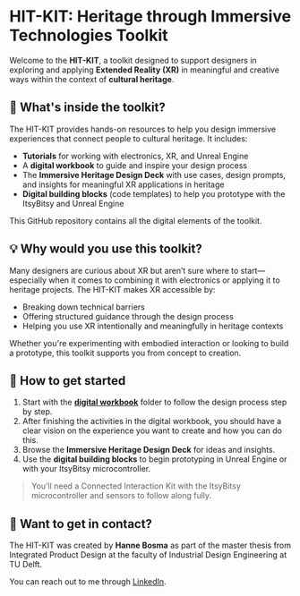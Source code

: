 # HIT-KIT: Heritage through Immersive Technologies Toolkit

Welcome to the **HIT-KIT**, a toolkit designed to support designers in exploring and applying **Extended Reality (XR)** in meaningful and creative ways within the context of **cultural heritage**.

## 🧰 What's inside the toolkit?

The HIT-KIT provides hands-on resources to help you design immersive experiences that connect people to cultural heritage. It includes:

* **Tutorials** for working with electronics, XR, and Unreal Engine
* A **digital workbook** to guide and inspire your design process
* The **Immersive Heritage Design Deck** with use cases, design prompts, and insights for meaningful XR applications in heritage
* **Digital building blocks** (code templates) to help you prototype with the ItsyBitsy and Unreal Engine

This GitHub repository contains all the digital elements of the toolkit.

## 💡 Why would you use this toolkit?

Many designers are curious about XR but aren’t sure where to start—especially when it comes to combining it with electronics or applying it to heritage projects. The HIT-KIT makes XR accessible by:

* Breaking down technical barriers
* Offering structured guidance through the design process
* Helping you use XR intentionally and meaningfully in heritage contexts

Whether you're experimenting with embodied interaction or looking to build a prototype, this toolkit supports you from concept to creation.

## 🚀 How to get started

1. Start with the [**digital workbook**](https://miro.com/app/board/uXjVJfhnfbI=/?share_link_id=575552301919) folder to follow the design process step by step.
2. After finishing the activities in the digital workbook, you should have a clear vision on the experience you want to create and how you can do this.
3. Browse the **Immersive Heritage Design Deck** for ideas and insights.
4. Use the **digital building blocks** to begin prototyping in Unreal Engine or with your ItsyBitsy microcontroller.

> You’ll need a Connected Interaction Kit with the ItsyBitsy microcontroller and sensors to follow along fully.

## 💬 Want to get in contact?

The HIT-KIT was created by **Hanne Bosma** as part of the master thesis from Integrated Product Design at the faculty of Industrial Design Engineering at TU Delft.

You can reach out to me through [LinkedIn](https://www.linkedin.com/in/hannebosma/).
